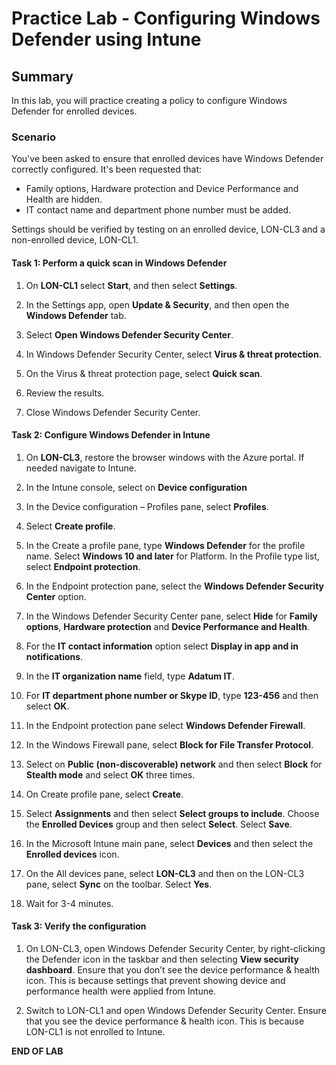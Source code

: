 # Practice Lab - Configuring Windows Defender using Intune

## Summary

In this lab, you will practice creating a policy to configure Windows Defender for enrolled devices.

### Scenario

You've been asked to ensure that enrolled devices have Windows Defender correctly configured. It's been requested that:
* Family options, Hardware protection and Device Performance and Health are hidden.
* IT contact name and department phone number must be added. 

Settings should be verified by testing on an enrolled device, LON-CL3 and a non-enrolled device, LON-CL1.


#### Task 1: Perform a quick scan in Windows Defender

1.  On **LON-CL1** select **Start**, and then select **Settings**.

2.  In the Settings app, open **Update & Security**, and then open the **Windows
    Defender** tab.

3.  Select **Open Windows Defender Security Center**.

4.  In Windows Defender Security Center, select **Virus & threat protection**.

5.  On the Virus & threat protection page, select **Quick scan**.

6.  Review the results.

7.  Close Windows Defender Security Center.

#### Task 2: Configure Windows Defender in Intune

1.  On **LON-CL3**, restore the browser windows with the Azure portal. If needed
    navigate to Intune.

2.  In the Intune console, select on **Device configuration**

3.  In the Device configuration – Profiles pane, select **Profiles**.

4.  Select **Create profile**.

5.  In the Create a profile pane, type **Windows Defender** for the profile
    name. Select **Windows 10 and later** for Platform. In the Profile type
    list, select **Endpoint protection**.

6.  In the Endpoint protection pane, select the **Windows Defender
    Security Center** option.

7.  In the Windows Defender Security Center pane, select **Hide** for
    **Family options**, **Hardware protection** and **Device Performance and
    Health**.

8.  For the **IT contact information** option select **Display in app and in
    notifications**.

9.  In the **IT organization name** field, type **Adatum IT**.

10. For **IT department phone number or Skype ID**, type **123-456** and then
    select **OK**.

11. In the Endpoint protection pane select **Windows Defender Firewall**.

12. In the Windows Firewall pane, select **Block for File Transfer
    Protocol**.

13. Select on **Public (non-discoverable) network** and then select
    **Block** for **Stealth mode** and select **OK** three times.

14. On Create profile pane, select **Create**.

15. Select **Assignments** and then select **Select groups to include**.
    Choose the **Enrolled Devices** group and then select **Select**.
    Select **Save**.

16. In the Microsoft Intune main pane, select **Devices** and then
    select the **Enrolled devices** icon.

17. On the All devices pane, select **LON-CL3** and then on the LON-CL3
    pane, select **Sync** on the toolbar. Select **Yes**.

18. Wait for 3-4 minutes.

#### Task 3: Verify the configuration

1.  On LON-CL3, open Windows Defender Security Center, by right-clicking the
    Defender icon in the taskbar and then selecting **View security
    dashboard**. Ensure that you don’t see the device performance & health icon.
    This is because settings that prevent showing device and performance health
    were applied from Intune.

2.  Switch to LON-CL1 and open Windows Defender Security Center. Ensure that you
    see the device performance & health icon. This is because LON-CL1 is not
    enrolled to Intune.

**END OF LAB**